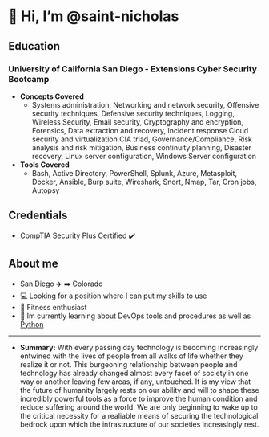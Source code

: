 # 👋 Hi, I’m @saint-nicholas
## Education
### University of California San Diego - Extensions Cyber Security Bootcamp
- **Concepts Covered**
   - Systems administration, Networking and network security, Offensive security techniques, Defensive security techniques, Logging, Wireless Security, Email security, Cryptography and encryption, Forensics, Data extraction and recovery, Incident response Cloud security and virtualization CIA triad, Governance/Compliance, Risk analysis and risk mitigation, Business continuity planning, Disaster 
recovery, Linux server configuration, Windows Server configuration
- **Tools Covered**
   - Bash, Active Directory, PowerShell, Splunk, Azure, Metasploit, Docker, Ansible, Burp suite, Wireshark, Snort, Nmap, Tar, Cron jobs, Autopsy 
## Credentials
- CompTIA Security Plus Certified :heavy_check_mark:
## About me
- San Diego :airplane: :arrow_right: Colorado
- :computer: Looking for a position where I can put my skills to use
- :mechanical_arm: Fitness enthusiast 
- :book: Im currently learning about DevOps tools and procedures as well as [Python](https://github.com/saint-nicholas/Learning-Python-Repo)
---
- **Summary:** With every passing day technology is becoming increasingly entwined with the lives of people from all walks of life whether they realize it or not. This burgeoning relationship between people and technology has already changed almost every facet of society in one way or another leaving few areas, if any, untouched. It is my view that the future of humanity largely rests on our ability and will to shape these incredibly powerful tools as a force to improve the human condition and reduce suffering around the world. We are only beginning to wake up to the critical necessity for a realiable means of securing the technological bedrock upon which the infrastructure of our societies increasingly rest.



<!---
saint-nicholas/saint-nicholas is a ✨ special ✨ repository because its `README.md` (this file) appears on your GitHub profile.
You can click the Preview link to take a look at your changes.
--->

<!--
**saint-nicholas/saint-nicholas** is a ✨ _special_ ✨ repository because its `README.md` (this file) appears on your GitHub profile.

Here are some ideas to get you started:

- 🔭 I’m currently working on ...
- 🌱 I’m currently learning ...
- 👯 I’m looking to collaborate on ...
- 🤔 I’m looking for help with ...
- 💬 Ask me about ...
- 📫 How to reach me: ...
- 😄 Pronouns: ...
- ⚡ Fun fact: ...
-->
